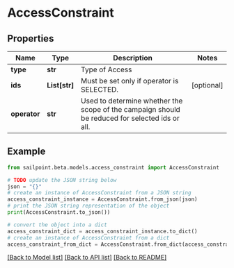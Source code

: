 # AccessConstraint


## Properties

Name | Type | Description | Notes
------------ | ------------- | ------------- | -------------
**type** | **str** | Type of Access | 
**ids** | **List[str]** | Must be set only if operator is SELECTED. | [optional] 
**operator** | **str** | Used to determine whether the scope of the campaign should be reduced for selected ids or all. | 

## Example

```python
from sailpoint.beta.models.access_constraint import AccessConstraint

# TODO update the JSON string below
json = "{}"
# create an instance of AccessConstraint from a JSON string
access_constraint_instance = AccessConstraint.from_json(json)
# print the JSON string representation of the object
print(AccessConstraint.to_json())

# convert the object into a dict
access_constraint_dict = access_constraint_instance.to_dict()
# create an instance of AccessConstraint from a dict
access_constraint_from_dict = AccessConstraint.from_dict(access_constraint_dict)
```
[[Back to Model list]](../README.md#documentation-for-models) [[Back to API list]](../README.md#documentation-for-api-endpoints) [[Back to README]](../README.md)


